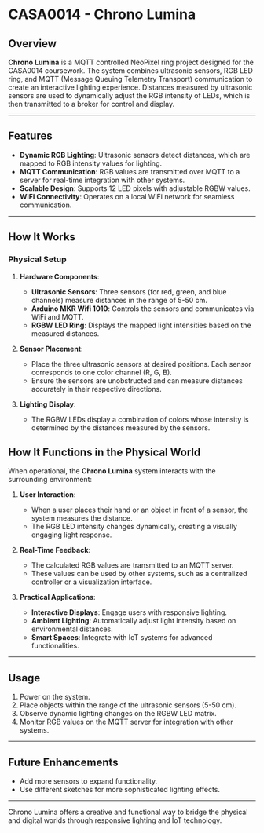 # CASA0014 - Chrono Lumina

## Overview

**Chrono Lumina** is a MQTT controlled NeoPixel ring project designed for the CASA0014 coursework. The system combines ultrasonic sensors, RGB LED ring, and MQTT (Message Queuing Telemetry Transport) communication to create an interactive lighting experience. Distances measured by ultrasonic sensors are used to dynamically adjust the RGB intensity of LEDs, which is then transmitted to a broker for control and display.

---

## Features

- **Dynamic RGB Lighting**: Ultrasonic sensors detect distances, which are mapped to RGB intensity values for lighting.
- **MQTT Communication**: RGB values are transmitted over MQTT to a server for real-time integration with other systems.
- **Scalable Design**: Supports 12 LED pixels with adjustable RGBW values.
- **WiFi Connectivity**: Operates on a local WiFi network for seamless communication.

---

## How It Works

### Physical Setup

1. **Hardware Components**:
   - **Ultrasonic Sensors**: Three sensors (for red, green, and blue channels) measure distances in the range of 5-50 cm.
   - **Arduino MKR Wifi 1010**: Controls the sensors and communicates via WiFi and MQTT.
   - **RGBW LED Ring**: Displays the mapped light intensities based on the measured distances.

2. **Sensor Placement**:
   - Place the three ultrasonic sensors at desired positions. Each sensor corresponds to one color channel (R, G, B).
   - Ensure the sensors are unobstructed and can measure distances accurately in their respective directions.

3. **Lighting Display**:
   - The RGBW LEDs display a combination of colors whose intensity is determined by the distances measured by the sensors.

## How It Functions in the Physical World

When operational, the **Chrono Lumina** system interacts with the surrounding environment:

1. **User Interaction**:
   - When a user places their hand or an object in front of a sensor, the system measures the distance.
   - The RGB LED intensity changes dynamically, creating a visually engaging light response.

2. **Real-Time Feedback**:
   - The calculated RGB values are transmitted to an MQTT server.
   - These values can be used by other systems, such as a centralized controller or a visualization interface.

3. **Practical Applications**:
   - **Interactive Displays**: Engage users with responsive lighting.
   - **Ambient Lighting**: Automatically adjust light intensity based on environmental distances.
   - **Smart Spaces**: Integrate with IoT systems for advanced functionalities.

---

## Usage

1. Power on the system.
2. Place objects within the range of the ultrasonic sensors (5-50 cm).
3. Observe dynamic lighting changes on the RGBW LED matrix.
4. Monitor RGB values on the MQTT server for integration with other systems.

---

## Future Enhancements

- Add more sensors to expand functionality.
- Use different sketches for more sophisticated lighting effects.

---

Chrono Lumina offers a creative and functional way to bridge the physical and digital worlds through responsive lighting and IoT technology.
